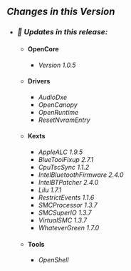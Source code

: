 ## _**Changes in this Version**_

- ### _🎉 Updates in this release:_    

  - #### OpenCore
    - _Version 1.0.5_

  - #### Drivers
    - _AudioDxe_
    - _OpenCanopy_
    - _OpenRuntime_
    - _ResetNvramEntry_

  - #### Kexts
    - _AppleALC 1.9.5_
    - _BlueToolFixup 2.7.1_
    - _CpuTscSync 1.1.2_
    - _IntelBluetoothFirmware 2.4.0_
    - _IntelBTPatcher 2.4.0_
    - _Lilu 1.7.1_
    - _RestrictEvents 1.1.6_
    - _SMCProcessor 1.3.7_
    - _SMCSuperIO 1.3.7_
    - _VirtualSMC 1.3.7_
    - _WhateverGreen 1.7.0_

  - #### Tools
    - _OpenShell_
